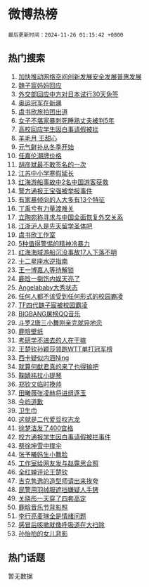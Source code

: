 # 微博热榜

`最后更新时间：2024-11-26 01:15:42 +0800`

## 热门搜索

1. [加快推动网络空间创新发展安全发展普惠发展](https://m.weibo.cn/search?containerid=100103type%3D1%26t%3D10%26q%3D%23%E5%8A%A0%E5%BF%AB%E6%8E%A8%E5%8A%A8%E7%BD%91%E7%BB%9C%E7%A9%BA%E9%97%B4%E5%88%9B%E6%96%B0%E5%8F%91%E5%B1%95%E5%AE%89%E5%85%A8%E5%8F%91%E5%B1%95%E6%99%AE%E6%83%A0%E5%8F%91%E5%B1%95%23&stream_entry_id=51&isnewpage=1&extparam=seat%3D1%26pos%3D0%26filter_type%3Drealtimehot%26stream_entry_id%3D51%26c_type%3D51%26dgr%3D0%26q%3D%2523%25E5%258A%25A0%25E5%25BF%25AB%25E6%258E%25A8%25E5%258A%25A8%25E7%25BD%2591%25E7%25BB%259C%25E7%25A9%25BA%25E9%2597%25B4%25E5%2588%259B%25E6%2596%25B0%25E5%258F%2591%25E5%25B1%2595%25E5%25AE%2589%25E5%2585%25A8%25E5%258F%2591%25E5%25B1%2595%25E6%2599%25AE%25E6%2583%25A0%25E5%258F%2591%25E5%25B1%2595%2523%26cate%3D10103%26display_time%3D1732554941%26pre_seqid%3D173255494124901742141109)
1. [魏子宸妈妈回应](https://m.weibo.cn/search?containerid=100103type%3D1%26t%3D10%26q%3D%23%E9%AD%8F%E5%AD%90%E5%AE%B8%E5%A6%88%E5%A6%88%E5%9B%9E%E5%BA%94%23&stream_entry_id=31&isnewpage=1&extparam=seat%3D1%26band_rank%3D1%26q%3D%2523%25E9%25AD%258F%25E5%25AD%2590%25E5%25AE%25B8%25E5%25A6%2588%25E5%25A6%2588%25E5%259B%259E%25E5%25BA%2594%2523%26dgr%3D0%26flag%3D0%26pos%3D0%26filter_type%3Drealtimehot%26stream_entry_id%3D31%26c_type%3D31%26realpos%3D1%26lcate%3D5001%26cate%3D5001%26display_time%3D1732554941%26pre_seqid%3D173255494124901742141109)
1. [外交部回应中方对日本试行30天免签](https://m.weibo.cn/search?containerid=100103type%3D1%26t%3D10%26q%3D%23%E5%A4%96%E4%BA%A4%E9%83%A8%E5%9B%9E%E5%BA%94%E4%B8%AD%E6%96%B9%E5%AF%B9%E6%97%A5%E6%9C%AC%E8%AF%95%E8%A1%8C30%E5%A4%A9%E5%85%8D%E7%AD%BE%23&stream_entry_id=31&isnewpage=1&extparam=seat%3D1%26band_rank%3D2%26q%3D%2523%25E5%25A4%2596%25E4%25BA%25A4%25E9%2583%25A8%25E5%259B%259E%25E5%25BA%2594%25E4%25B8%25AD%25E6%2596%25B9%25E5%25AF%25B9%25E6%2597%25A5%25E6%259C%25AC%25E8%25AF%2595%25E8%25A1%258C30%25E5%25A4%25A9%25E5%2585%258D%25E7%25AD%25BE%2523%26dgr%3D0%26flag%3D0%26pos%3D1%26filter_type%3Drealtimehot%26stream_entry_id%3D31%26c_type%3D31%26realpos%3D2%26lcate%3D5001%26cate%3D5001%26display_time%3D1732554941%26pre_seqid%3D173255494124901742141109)
1. [奥运冠军在新疆](https://m.weibo.cn/search?containerid=100103type%3D1%26t%3D10%26q%3D%23%E5%A5%A5%E8%BF%90%E5%86%A0%E5%86%9B%E5%9C%A8%E6%96%B0%E7%96%86%23&stream_entry_id=31&isnewpage=1&extparam=seat%3D1%26band_rank%3D3%26q%3D%2523%25E5%25A5%25A5%25E8%25BF%2590%25E5%2586%25A0%25E5%2586%259B%25E5%259C%25A8%25E6%2596%25B0%25E7%2596%2586%2523%26dgr%3D0%26flag%3D0%26pos%3D2%26filter_type%3Drealtimehot%26stream_entry_id%3D31%26c_type%3D31%26realpos%3D3%26lcate%3D5001%26cate%3D5001%26display_time%3D1732554941%26pre_seqid%3D173255494124901742141109)
1. [虞书欣旅拍团出道](https://m.weibo.cn/search?containerid=100103type%3D1%26t%3D10%26q%3D%23%E8%99%9E%E4%B9%A6%E6%AC%A3%E6%97%85%E6%8B%8D%E5%9B%A2%E5%87%BA%E9%81%93%23&stream_entry_id=31&isnewpage=1&extparam=seat%3D1%26band_rank%3D4%26topic_ad%3D1%26stream_entry_id%3D31%26dgr%3D0%26adid%3D266330%26pos%3D3%26filter_type%3Drealtimehot%26q%3D%2523%25E8%2599%259E%25E4%25B9%25A6%25E6%25AC%25A3%25E6%2597%2585%25E6%258B%258D%25E5%259B%25A2%25E5%2587%25BA%25E9%2581%2593%2523%26c_type%3D31%26is_ad_pos%3D1%26lcate%3D5001%26cate%3D5001%26display_time%3D1732554941%26pre_seqid%3D173255494124901742141109)
1. [女子不堪家暴刺死睡熟丈夫被判5年](https://m.weibo.cn/search?containerid=100103type%3D1%26t%3D10%26q%3D%23%E5%A5%B3%E5%AD%90%E4%B8%8D%E5%A0%AA%E5%AE%B6%E6%9A%B4%E5%88%BA%E6%AD%BB%E7%9D%A1%E7%86%9F%E4%B8%88%E5%A4%AB%E8%A2%AB%E5%88%A45%E5%B9%B4%23&stream_entry_id=31&isnewpage=1&extparam=seat%3D1%26band_rank%3D4%26q%3D%2523%25E5%25A5%25B3%25E5%25AD%2590%25E4%25B8%258D%25E5%25A0%25AA%25E5%25AE%25B6%25E6%259A%25B4%25E5%2588%25BA%25E6%25AD%25BB%25E7%259D%25A1%25E7%2586%259F%25E4%25B8%2588%25E5%25A4%25AB%25E8%25A2%25AB%25E5%2588%25A45%25E5%25B9%25B4%2523%26dgr%3D0%26flag%3D2%26pos%3D4%26filter_type%3Drealtimehot%26stream_entry_id%3D31%26c_type%3D31%26realpos%3D4%26lcate%3D5001%26cate%3D5001%26display_time%3D1732554941%26pre_seqid%3D173255494124901742141109)
1. [高校回应学生因白事请假被拦](https://m.weibo.cn/search?containerid=100103type%3D1%26t%3D10%26q%3D%23%E9%AB%98%E6%A0%A1%E5%9B%9E%E5%BA%94%E5%AD%A6%E7%94%9F%E5%9B%A0%E7%99%BD%E4%BA%8B%E8%AF%B7%E5%81%87%E8%A2%AB%E6%8B%A6%23&stream_entry_id=31&isnewpage=1&extparam=seat%3D1%26band_rank%3D5%26q%3D%2523%25E9%25AB%2598%25E6%25A0%25A1%25E5%259B%259E%25E5%25BA%2594%25E5%25AD%25A6%25E7%2594%259F%25E5%259B%25A0%25E7%2599%25BD%25E4%25BA%258B%25E8%25AF%25B7%25E5%2581%2587%25E8%25A2%25AB%25E6%258B%25A6%2523%26dgr%3D0%26flag%3D0%26pos%3D5%26filter_type%3Drealtimehot%26stream_entry_id%3D31%26c_type%3D31%26realpos%3D5%26lcate%3D5001%26cate%3D5001%26display_time%3D1732554941%26pre_seqid%3D173255494124901742141109)
1. [羊毛月 王甜心](https://m.weibo.cn/search?containerid=100103type%3D1%26t%3D10%26q%3D%E7%BE%8A%E6%AF%9B%E6%9C%88+%E7%8E%8B%E7%94%9C%E5%BF%83&stream_entry_id=31&isnewpage=1&extparam=seat%3D1%26band_rank%3D6%26q%3D%25E7%25BE%258A%25E6%25AF%259B%25E6%259C%2588%2520%25E7%258E%258B%25E7%2594%259C%25E5%25BF%2583%26dgr%3D0%26flag%3D2%26pos%3D6%26filter_type%3Drealtimehot%26stream_entry_id%3D31%26c_type%3D31%26realpos%3D6%26lcate%3D5001%26cate%3D5001%26display_time%3D1732554941%26pre_seqid%3D173255494124901742141109)
1. [元气鲜补从冬季开始](https://m.weibo.cn/search?containerid=100103type%3D1%26t%3D10%26q%3D%23%E5%85%83%E6%B0%94%E9%B2%9C%E8%A1%A5%E4%BB%8E%E5%86%AC%E5%AD%A3%E5%BC%80%E5%A7%8B%23&stream_entry_id=31&isnewpage=1&extparam=seat%3D1%26band_rank%3D7%26topic_ad%3D1%26stream_entry_id%3D31%26dgr%3D0%26adid%3D266286%26pos%3D7%26filter_type%3Drealtimehot%26q%3D%2523%25E5%2585%2583%25E6%25B0%2594%25E9%25B2%259C%25E8%25A1%25A5%25E4%25BB%258E%25E5%2586%25AC%25E5%25AD%25A3%25E5%25BC%2580%25E5%25A7%258B%2523%26c_type%3D31%26is_ad_pos%3D1%26lcate%3D5001%26cate%3D5001%26display_time%3D1732554941%26pre_seqid%3D173255494124901742141109)
1. [任嘉伦潮牌价格](https://m.weibo.cn/search?containerid=100103type%3D1%26t%3D10%26q%3D%23%E4%BB%BB%E5%98%89%E4%BC%A6%E6%BD%AE%E7%89%8C%E4%BB%B7%E6%A0%BC%23&stream_entry_id=31&isnewpage=1&extparam=seat%3D1%26band_rank%3D7%26q%3D%2523%25E4%25BB%25BB%25E5%2598%2589%25E4%25BC%25A6%25E6%25BD%25AE%25E7%2589%258C%25E4%25BB%25B7%25E6%25A0%25BC%2523%26dgr%3D0%26flag%3D0%26pos%3D8%26filter_type%3Drealtimehot%26stream_entry_id%3D31%26c_type%3D31%26realpos%3D7%26lcate%3D5001%26cate%3D5001%26display_time%3D1732554941%26pre_seqid%3D173255494124901742141109)
1. [胡彦斌最不敢签名的一次](https://m.weibo.cn/search?containerid=100103type%3D1%26t%3D10%26q%3D%E8%83%A1%E5%BD%A6%E6%96%8C%E6%9C%80%E4%B8%8D%E6%95%A2%E7%AD%BE%E5%90%8D%E7%9A%84%E4%B8%80%E6%AC%A1&stream_entry_id=31&isnewpage=1&extparam=seat%3D1%26band_rank%3D8%26q%3D%25E8%2583%25A1%25E5%25BD%25A6%25E6%2596%258C%25E6%259C%2580%25E4%25B8%258D%25E6%2595%25A2%25E7%25AD%25BE%25E5%2590%258D%25E7%259A%2584%25E4%25B8%2580%25E6%25AC%25A1%26dgr%3D0%26flag%3D2%26pos%3D9%26filter_type%3Drealtimehot%26stream_entry_id%3D31%26c_type%3D31%26realpos%3D8%26lcate%3D5001%26cate%3D5001%26display_time%3D1732554941%26pre_seqid%3D173255494124901742141109)
1. [江苏中小学寒假延长](https://m.weibo.cn/search?containerid=100103type%3D1%26t%3D10%26q%3D%23%E6%B1%9F%E8%8B%8F%E4%B8%AD%E5%B0%8F%E5%AD%A6%E5%AF%92%E5%81%87%E5%BB%B6%E9%95%BF%23&stream_entry_id=31&isnewpage=1&extparam=seat%3D1%26band_rank%3D9%26q%3D%2523%25E6%25B1%259F%25E8%258B%258F%25E4%25B8%25AD%25E5%25B0%258F%25E5%25AD%25A6%25E5%25AF%2592%25E5%2581%2587%25E5%25BB%25B6%25E9%2595%25BF%2523%26dgr%3D0%26flag%3D0%26pos%3D10%26filter_type%3Drealtimehot%26stream_entry_id%3D31%26c_type%3D31%26realpos%3D9%26lcate%3D5001%26cate%3D5001%26display_time%3D1732554941%26pre_seqid%3D173255494124901742141109)
1. [红海游船事故中2名中国游客获救](https://m.weibo.cn/search?containerid=100103type%3D1%26t%3D10%26q%3D%23%E7%BA%A2%E6%B5%B7%E6%B8%B8%E8%88%B9%E4%BA%8B%E6%95%85%E4%B8%AD2%E5%90%8D%E4%B8%AD%E5%9B%BD%E6%B8%B8%E5%AE%A2%E8%8E%B7%E6%95%91%23&stream_entry_id=31&isnewpage=1&extparam=seat%3D1%26band_rank%3D10%26q%3D%2523%25E7%25BA%25A2%25E6%25B5%25B7%25E6%25B8%25B8%25E8%2588%25B9%25E4%25BA%258B%25E6%2595%2585%25E4%25B8%25AD2%25E5%2590%258D%25E4%25B8%25AD%25E5%259B%25BD%25E6%25B8%25B8%25E5%25AE%25A2%25E8%258E%25B7%25E6%2595%2591%2523%26dgr%3D0%26flag%3D1%26pos%3D11%26filter_type%3Drealtimehot%26stream_entry_id%3D31%26c_type%3D31%26realpos%3D10%26lcate%3D5001%26cate%3D5001%26display_time%3D1732554941%26pre_seqid%3D173255494124901742141109)
1. [警方通报王宝强被举报事件](https://m.weibo.cn/search?containerid=100103type%3D1%26t%3D10%26q%3D%23%E8%AD%A6%E6%96%B9%E9%80%9A%E6%8A%A5%E7%8E%8B%E5%AE%9D%E5%BC%BA%E8%A2%AB%E4%B8%BE%E6%8A%A5%E4%BA%8B%E4%BB%B6%23&stream_entry_id=31&isnewpage=1&extparam=seat%3D1%26band_rank%3D11%26q%3D%2523%25E8%25AD%25A6%25E6%2596%25B9%25E9%2580%259A%25E6%258A%25A5%25E7%258E%258B%25E5%25AE%259D%25E5%25BC%25BA%25E8%25A2%25AB%25E4%25B8%25BE%25E6%258A%25A5%25E4%25BA%258B%25E4%25BB%25B6%2523%26dgr%3D0%26flag%3D0%26pos%3D12%26filter_type%3Drealtimehot%26stream_entry_id%3D31%26c_type%3D31%26realpos%3D11%26lcate%3D5001%26cate%3D5001%26display_time%3D1732554941%26pre_seqid%3D173255494124901742141109)
1. [有家暴倾向的人大多有13个特征](https://m.weibo.cn/search?containerid=100103type%3D1%26t%3D10%26q%3D%23%E6%9C%89%E5%AE%B6%E6%9A%B4%E5%80%BE%E5%90%91%E7%9A%84%E4%BA%BA%E5%A4%A7%E5%A4%9A%E6%9C%8913%E4%B8%AA%E7%89%B9%E5%BE%81%23&stream_entry_id=31&isnewpage=1&extparam=seat%3D1%26band_rank%3D12%26q%3D%2523%25E6%259C%2589%25E5%25AE%25B6%25E6%259A%25B4%25E5%2580%25BE%25E5%2590%2591%25E7%259A%2584%25E4%25BA%25BA%25E5%25A4%25A7%25E5%25A4%259A%25E6%259C%258913%25E4%25B8%25AA%25E7%2589%25B9%25E5%25BE%2581%2523%26dgr%3D0%26flag%3D0%26pos%3D13%26filter_type%3Drealtimehot%26stream_entry_id%3D31%26c_type%3D31%26realpos%3D12%26lcate%3D5001%26cate%3D5001%26display_time%3D1732554941%26pre_seqid%3D173255494124901742141109)
1. [丁禹兮有力量渡难关](https://m.weibo.cn/search?containerid=100103type%3D1%26t%3D10%26q%3D%23%E4%B8%81%E7%A6%B9%E5%85%AE%E6%9C%89%E5%8A%9B%E9%87%8F%E6%B8%A1%E9%9A%BE%E5%85%B3%23&stream_entry_id=31&isnewpage=1&extparam=seat%3D1%26band_rank%3D13%26q%3D%2523%25E4%25B8%2581%25E7%25A6%25B9%25E5%2585%25AE%25E6%259C%2589%25E5%258A%259B%25E9%2587%258F%25E6%25B8%25A1%25E9%259A%25BE%25E5%2585%25B3%2523%26dgr%3D0%26flag%3D0%26pos%3D14%26filter_type%3Drealtimehot%26stream_entry_id%3D31%26c_type%3D31%26realpos%3D13%26lcate%3D5001%26cate%3D5001%26display_time%3D1732554941%26pre_seqid%3D173255494124901742141109)
1. [立陶宛称寻求与中国全面恢复外交关系](https://m.weibo.cn/search?containerid=100103type%3D1%26t%3D10%26q%3D%23%E7%AB%8B%E9%99%B6%E5%AE%9B%E7%A7%B0%E5%AF%BB%E6%B1%82%E4%B8%8E%E4%B8%AD%E5%9B%BD%E5%85%A8%E9%9D%A2%E6%81%A2%E5%A4%8D%E5%A4%96%E4%BA%A4%E5%85%B3%E7%B3%BB%23&stream_entry_id=31&isnewpage=1&extparam=seat%3D1%26band_rank%3D14%26q%3D%2523%25E7%25AB%258B%25E9%2599%25B6%25E5%25AE%259B%25E7%25A7%25B0%25E5%25AF%25BB%25E6%25B1%2582%25E4%25B8%258E%25E4%25B8%25AD%25E5%259B%25BD%25E5%2585%25A8%25E9%259D%25A2%25E6%2581%25A2%25E5%25A4%258D%25E5%25A4%2596%25E4%25BA%25A4%25E5%2585%25B3%25E7%25B3%25BB%2523%26dgr%3D0%26flag%3D0%26pos%3D15%26filter_type%3Drealtimehot%26stream_entry_id%3D31%26c_type%3D31%26realpos%3D14%26lcate%3D5001%26cate%3D5001%26display_time%3D1732554941%26pre_seqid%3D173255494124901742141109)
1. [江浙沪人是先天留学圣体吧](https://m.weibo.cn/search?containerid=100103type%3D1%26t%3D10%26q%3D%E6%B1%9F%E6%B5%99%E6%B2%AA%E4%BA%BA%E6%98%AF%E5%85%88%E5%A4%A9%E7%95%99%E5%AD%A6%E5%9C%A3%E4%BD%93%E5%90%A7&stream_entry_id=31&isnewpage=1&extparam=seat%3D1%26band_rank%3D15%26q%3D%25E6%25B1%259F%25E6%25B5%2599%25E6%25B2%25AA%25E4%25BA%25BA%25E6%2598%25AF%25E5%2585%2588%25E5%25A4%25A9%25E7%2595%2599%25E5%25AD%25A6%25E5%259C%25A3%25E4%25BD%2593%25E5%2590%25A7%26dgr%3D0%26flag%3D0%26pos%3D16%26filter_type%3Drealtimehot%26stream_entry_id%3D31%26c_type%3D31%26realpos%3D15%26lcate%3D5001%26cate%3D5001%26display_time%3D1732554941%26pre_seqid%3D173255494124901742141109)
1. [虞书欣工作室](https://m.weibo.cn/search?containerid=100103type%3D1%26t%3D10%26q%3D%23%E8%99%9E%E4%B9%A6%E6%AC%A3%E5%B7%A5%E4%BD%9C%E5%AE%A4%23&stream_entry_id=31&isnewpage=1&extparam=seat%3D1%26band_rank%3D16%26q%3D%2523%25E8%2599%259E%25E4%25B9%25A6%25E6%25AC%25A3%25E5%25B7%25A5%25E4%25BD%259C%25E5%25AE%25A4%2523%26dgr%3D0%26flag%3D0%26pos%3D17%26filter_type%3Drealtimehot%26stream_entry_id%3D31%26c_type%3D31%26realpos%3D16%26lcate%3D5001%26cate%3D5001%26display_time%3D1732554941%26pre_seqid%3D173255494124901742141109)
1. [5种值得警惕的精神冷暴力](https://m.weibo.cn/search?containerid=100103type%3D1%26t%3D10%26q%3D%235%E7%A7%8D%E5%80%BC%E5%BE%97%E8%AD%A6%E6%83%95%E7%9A%84%E7%B2%BE%E7%A5%9E%E5%86%B7%E6%9A%B4%E5%8A%9B%23&stream_entry_id=31&isnewpage=1&extparam=seat%3D1%26band_rank%3D17%26q%3D%25235%25E7%25A7%258D%25E5%2580%25BC%25E5%25BE%2597%25E8%25AD%25A6%25E6%2583%2595%25E7%259A%2584%25E7%25B2%25BE%25E7%25A5%259E%25E5%2586%25B7%25E6%259A%25B4%25E5%258A%259B%2523%26dgr%3D0%26flag%3D1%26pos%3D18%26filter_type%3Drealtimehot%26stream_entry_id%3D31%26c_type%3D31%26realpos%3D17%26lcate%3D5001%26cate%3D5001%26display_time%3D1732554941%26pre_seqid%3D173255494124901742141109)
1. [红海海域游船沉没事故17人下落不明](https://m.weibo.cn/search?containerid=100103type%3D1%26t%3D10%26q%3D%23%E7%BA%A2%E6%B5%B7%E6%B5%B7%E5%9F%9F%E6%B8%B8%E8%88%B9%E6%B2%89%E6%B2%A1%E4%BA%8B%E6%95%8517%E4%BA%BA%E4%B8%8B%E8%90%BD%E4%B8%8D%E6%98%8E%23&stream_entry_id=31&isnewpage=1&extparam=seat%3D1%26band_rank%3D18%26q%3D%2523%25E7%25BA%25A2%25E6%25B5%25B7%25E6%25B5%25B7%25E5%259F%259F%25E6%25B8%25B8%25E8%2588%25B9%25E6%25B2%2589%25E6%25B2%25A1%25E4%25BA%258B%25E6%2595%258517%25E4%25BA%25BA%25E4%25B8%258B%25E8%2590%25BD%25E4%25B8%258D%25E6%2598%258E%2523%26dgr%3D0%26flag%3D0%26pos%3D19%26filter_type%3Drealtimehot%26stream_entry_id%3D31%26c_type%3D31%26realpos%3D18%26lcate%3D5001%26cate%3D5001%26display_time%3D1732554941%26pre_seqid%3D173255494124901742141109)
1. [十二星座水逆指南](https://m.weibo.cn/search?containerid=100103type%3D1%26t%3D10%26q%3D%23%E5%8D%81%E4%BA%8C%E6%98%9F%E5%BA%A7%E6%B0%B4%E9%80%86%E6%8C%87%E5%8D%97%23&stream_entry_id=31&isnewpage=1&extparam=seat%3D1%26band_rank%3D19%26q%3D%2523%25E5%258D%2581%25E4%25BA%258C%25E6%2598%259F%25E5%25BA%25A7%25E6%25B0%25B4%25E9%2580%2586%25E6%258C%2587%25E5%258D%2597%2523%26dgr%3D0%26flag%3D0%26pos%3D20%26filter_type%3Drealtimehot%26stream_entry_id%3D31%26c_type%3D31%26realpos%3D19%26lcate%3D5001%26cate%3D5001%26display_time%3D1732554941%26pre_seqid%3D173255494124901742141109)
1. [王一博嘉人等待解锁](https://m.weibo.cn/search?containerid=100103type%3D1%26t%3D10%26q%3D%23%E7%8E%8B%E4%B8%80%E5%8D%9A%E5%98%89%E4%BA%BA%E7%AD%89%E5%BE%85%E8%A7%A3%E9%94%81%23&stream_entry_id=31&isnewpage=1&extparam=seat%3D1%26band_rank%3D20%26q%3D%2523%25E7%258E%258B%25E4%25B8%2580%25E5%258D%259A%25E5%2598%2589%25E4%25BA%25BA%25E7%25AD%2589%25E5%25BE%2585%25E8%25A7%25A3%25E9%2594%2581%2523%26dgr%3D0%26flag%3D1%26pos%3D21%26filter_type%3Drealtimehot%26stream_entry_id%3D31%26c_type%3D31%26realpos%3D20%26lcate%3D5001%26cate%3D5001%26display_time%3D1732554941%26pre_seqid%3D173255494124901742141109)
1. [鹿晗一捯饬内娱天亮了](https://m.weibo.cn/search?containerid=100103type%3D1%26t%3D10%26q%3D%E9%B9%BF%E6%99%97%E4%B8%80%E6%8D%AF%E9%A5%AC%E5%86%85%E5%A8%B1%E5%A4%A9%E4%BA%AE%E4%BA%86&stream_entry_id=31&isnewpage=1&extparam=seat%3D1%26band_rank%3D21%26q%3D%25E9%25B9%25BF%25E6%2599%2597%25E4%25B8%2580%25E6%258D%25AF%25E9%25A5%25AC%25E5%2586%2585%25E5%25A8%25B1%25E5%25A4%25A9%25E4%25BA%25AE%25E4%25BA%2586%26dgr%3D0%26flag%3D2%26pos%3D22%26filter_type%3Drealtimehot%26stream_entry_id%3D31%26c_type%3D31%26realpos%3D21%26lcate%3D5001%26cate%3D5001%26display_time%3D1732554941%26pre_seqid%3D173255494124901742141109)
1. [Angelababy大秀状态](https://m.weibo.cn/search?containerid=100103type%3D1%26t%3D10%26q%3DAngelababy%E5%A4%A7%E7%A7%80%E7%8A%B6%E6%80%81&stream_entry_id=31&isnewpage=1&extparam=seat%3D1%26band_rank%3D22%26q%3DAngelababy%25E5%25A4%25A7%25E7%25A7%2580%25E7%258A%25B6%25E6%2580%2581%26dgr%3D0%26flag%3D2%26pos%3D23%26filter_type%3Drealtimehot%26stream_entry_id%3D31%26c_type%3D31%26realpos%3D22%26lcate%3D5001%26cate%3D5001%26display_time%3D1732554941%26pre_seqid%3D173255494124901742141109)
1. [任何人都不该受到任何形式的校园霸凌](https://m.weibo.cn/search?containerid=100103type%3D1%26t%3D10%26q%3D%23%E4%BB%BB%E4%BD%95%E4%BA%BA%E9%83%BD%E4%B8%8D%E8%AF%A5%E5%8F%97%E5%88%B0%E4%BB%BB%E4%BD%95%E5%BD%A2%E5%BC%8F%E7%9A%84%E6%A0%A1%E5%9B%AD%E9%9C%B8%E5%87%8C%23&stream_entry_id=31&isnewpage=1&extparam=seat%3D1%26band_rank%3D23%26q%3D%2523%25E4%25BB%25BB%25E4%25BD%2595%25E4%25BA%25BA%25E9%2583%25BD%25E4%25B8%258D%25E8%25AF%25A5%25E5%258F%2597%25E5%2588%25B0%25E4%25BB%25BB%25E4%25BD%2595%25E5%25BD%25A2%25E5%25BC%258F%25E7%259A%2584%25E6%25A0%25A1%25E5%259B%25AD%25E9%259C%25B8%25E5%2587%258C%2523%26dgr%3D0%26flag%3D0%26pos%3D24%26filter_type%3Drealtimehot%26stream_entry_id%3D31%26c_type%3D31%26realpos%3D23%26lcate%3D5001%26cate%3D5001%26display_time%3D1732554941%26pre_seqid%3D173255494124901742141109)
1. [TF四代魏子宸被校园霸凌](https://m.weibo.cn/search?containerid=100103type%3D1%26t%3D10%26q%3D%23TF%E5%9B%9B%E4%BB%A3%E9%AD%8F%E5%AD%90%E5%AE%B8%E8%A2%AB%E6%A0%A1%E5%9B%AD%E9%9C%B8%E5%87%8C%23&stream_entry_id=31&isnewpage=1&extparam=seat%3D1%26band_rank%3D24%26q%3D%2523TF%25E5%259B%259B%25E4%25BB%25A3%25E9%25AD%258F%25E5%25AD%2590%25E5%25AE%25B8%25E8%25A2%25AB%25E6%25A0%25A1%25E5%259B%25AD%25E9%259C%25B8%25E5%2587%258C%2523%26dgr%3D0%26flag%3D0%26pos%3D25%26filter_type%3Drealtimehot%26stream_entry_id%3D31%26c_type%3D31%26realpos%3D24%26lcate%3D5001%26cate%3D5001%26display_time%3D1732554941%26pre_seqid%3D173255494124901742141109)
1. [BIGBANG屠榜QQ音乐](https://m.weibo.cn/search?containerid=100103type%3D1%26t%3D10%26q%3D%23BIGBANG%E5%B1%A0%E6%A6%9CQQ%E9%9F%B3%E4%B9%90%23&stream_entry_id=31&isnewpage=1&extparam=seat%3D1%26band_rank%3D25%26q%3D%2523BIGBANG%25E5%25B1%25A0%25E6%25A6%259CQQ%25E9%259F%25B3%25E4%25B9%2590%2523%26dgr%3D0%26flag%3D0%26pos%3D26%26filter_type%3Drealtimehot%26stream_entry_id%3D31%26c_type%3D31%26realpos%3D25%26lcate%3D5001%26cate%3D5001%26display_time%3D1732554941%26pre_seqid%3D173255494124901742141109)
1. [斗罗2唐三小舞刚亲完就异地恋](https://m.weibo.cn/search?containerid=100103type%3D1%26t%3D10%26q%3D%E6%96%97%E7%BD%972%E5%94%90%E4%B8%89%E5%B0%8F%E8%88%9E%E5%88%9A%E4%BA%B2%E5%AE%8C%E5%B0%B1%E5%BC%82%E5%9C%B0%E6%81%8B&stream_entry_id=31&isnewpage=1&extparam=seat%3D1%26band_rank%3D26%26q%3D%25E6%2596%2597%25E7%25BD%25972%25E5%2594%2590%25E4%25B8%2589%25E5%25B0%258F%25E8%2588%259E%25E5%2588%259A%25E4%25BA%25B2%25E5%25AE%258C%25E5%25B0%25B1%25E5%25BC%2582%25E5%259C%25B0%25E6%2581%258B%26dgr%3D0%26flag%3D1%26pos%3D27%26filter_type%3Drealtimehot%26stream_entry_id%3D31%26c_type%3D31%26realpos%3D26%26lcate%3D5001%26cate%3D5001%26display_time%3D1732554941%26pre_seqid%3D173255494124901742141109)
1. [鹿晗壁纸](https://m.weibo.cn/search?containerid=100103type%3D1%26t%3D10%26q%3D%E9%B9%BF%E6%99%97%E5%A3%81%E7%BA%B8&stream_entry_id=31&isnewpage=1&extparam=seat%3D1%26band_rank%3D27%26q%3D%25E9%25B9%25BF%25E6%2599%2597%25E5%25A3%2581%25E7%25BA%25B8%26dgr%3D0%26flag%3D0%26pos%3D28%26filter_type%3Drealtimehot%26stream_entry_id%3D31%26c_type%3D31%26realpos%3D27%26lcate%3D5001%26cate%3D5001%26display_time%3D1732554941%26pre_seqid%3D173255494124901742141109)
1. [考研学不进去的人在干嘛](https://m.weibo.cn/search?containerid=100103type%3D1%26t%3D10%26q%3D%E8%80%83%E7%A0%94%E5%AD%A6%E4%B8%8D%E8%BF%9B%E5%8E%BB%E7%9A%84%E4%BA%BA%E5%9C%A8%E5%B9%B2%E5%98%9B&stream_entry_id=31&isnewpage=1&extparam=seat%3D1%26band_rank%3D28%26q%3D%25E8%2580%2583%25E7%25A0%2594%25E5%25AD%25A6%25E4%25B8%258D%25E8%25BF%259B%25E5%258E%25BB%25E7%259A%2584%25E4%25BA%25BA%25E5%259C%25A8%25E5%25B9%25B2%25E5%2598%259B%26dgr%3D0%26flag%3D0%26pos%3D29%26filter_type%3Drealtimehot%26stream_entry_id%3D31%26c_type%3D31%26realpos%3D28%26lcate%3D5001%26cate%3D5001%26display_time%3D1732554941%26pre_seqid%3D173255494124901742141109)
1. [王楚钦孙颖莎领跑WTT单打冠军榜](https://m.weibo.cn/search?containerid=100103type%3D1%26t%3D10%26q%3D%23%E7%8E%8B%E6%A5%9A%E9%92%A6%E5%AD%99%E9%A2%96%E8%8E%8E%E9%A2%86%E8%B7%91WTT%E5%8D%95%E6%89%93%E5%86%A0%E5%86%9B%E6%A6%9C%23&stream_entry_id=31&isnewpage=1&extparam=seat%3D1%26band_rank%3D29%26q%3D%2523%25E7%258E%258B%25E6%25A5%259A%25E9%2592%25A6%25E5%25AD%2599%25E9%25A2%2596%25E8%258E%258E%25E9%25A2%2586%25E8%25B7%2591WTT%25E5%258D%2595%25E6%2589%2593%25E5%2586%25A0%25E5%2586%259B%25E6%25A6%259C%2523%26dgr%3D0%26flag%3D1%26pos%3D30%26filter_type%3Drealtimehot%26stream_entry_id%3D31%26c_type%3D31%26realpos%3D29%26lcate%3D5001%26cate%3D5001%26display_time%3D1732554941%26pre_seqid%3D173255494124901742141109)
1. [西卡疑似内涵Ning](https://m.weibo.cn/search?containerid=100103type%3D1%26t%3D10%26q%3D%23%E8%A5%BF%E5%8D%A1%E7%96%91%E4%BC%BC%E5%86%85%E6%B6%B5Ning%23&stream_entry_id=31&isnewpage=1&extparam=seat%3D1%26band_rank%3D30%26q%3D%2523%25E8%25A5%25BF%25E5%258D%25A1%25E7%2596%2591%25E4%25BC%25BC%25E5%2586%2585%25E6%25B6%25B5Ning%2523%26dgr%3D0%26flag%3D0%26pos%3D31%26filter_type%3Drealtimehot%26stream_entry_id%3D31%26c_type%3D31%26realpos%3D30%26lcate%3D5001%26cate%3D5001%26display_time%3D1732554941%26pre_seqid%3D173255494124901742141109)
1. [就算何猷君真的来了也得输吧](https://m.weibo.cn/search?containerid=100103type%3D1%26t%3D10%26q%3D%E5%B0%B1%E7%AE%97%E4%BD%95%E7%8C%B7%E5%90%9B%E7%9C%9F%E7%9A%84%E6%9D%A5%E4%BA%86%E4%B9%9F%E5%BE%97%E8%BE%93%E5%90%A7&stream_entry_id=31&isnewpage=1&extparam=seat%3D1%26band_rank%3D31%26q%3D%25E5%25B0%25B1%25E7%25AE%2597%25E4%25BD%2595%25E7%258C%25B7%25E5%2590%259B%25E7%259C%259F%25E7%259A%2584%25E6%259D%25A5%25E4%25BA%2586%25E4%25B9%259F%25E5%25BE%2597%25E8%25BE%2593%25E5%2590%25A7%26dgr%3D0%26flag%3D1%26pos%3D32%26filter_type%3Drealtimehot%26stream_entry_id%3D31%26c_type%3D31%26realpos%3D31%26lcate%3D5001%26cate%3D5001%26display_time%3D1732554941%26pre_seqid%3D173255494124901742141109)
1. [鞠婧祎拉小提琴](https://m.weibo.cn/search?containerid=100103type%3D1%26t%3D10%26q%3D%E9%9E%A0%E5%A9%A7%E7%A5%8E%E6%8B%89%E5%B0%8F%E6%8F%90%E7%90%B4&stream_entry_id=31&isnewpage=1&extparam=seat%3D1%26band_rank%3D32%26q%3D%25E9%259E%25A0%25E5%25A9%25A7%25E7%25A5%258E%25E6%258B%2589%25E5%25B0%258F%25E6%258F%2590%25E7%2590%25B4%26dgr%3D0%26flag%3D0%26pos%3D33%26filter_type%3Drealtimehot%26stream_entry_id%3D31%26c_type%3D31%26realpos%3D32%26lcate%3D5001%26cate%3D5001%26display_time%3D1732554941%26pre_seqid%3D173255494124901742141109)
1. [郑钦文临时换帅](https://m.weibo.cn/search?containerid=100103type%3D1%26t%3D10%26q%3D%23%E9%83%91%E9%92%A6%E6%96%87%E4%B8%B4%E6%97%B6%E6%8D%A2%E5%B8%85%23&stream_entry_id=31&isnewpage=1&extparam=seat%3D1%26band_rank%3D33%26q%3D%2523%25E9%2583%2591%25E9%2592%25A6%25E6%2596%2587%25E4%25B8%25B4%25E6%2597%25B6%25E6%258D%25A2%25E5%25B8%2585%2523%26dgr%3D0%26flag%3D1%26pos%3D34%26filter_type%3Drealtimehot%26stream_entry_id%3D31%26c_type%3D31%26realpos%3D33%26lcate%3D5001%26cate%3D5001%26display_time%3D1732554941%26pre_seqid%3D173255494124901742141109)
1. [田曦薇张凌赫将进组逐玉](https://m.weibo.cn/search?containerid=100103type%3D1%26t%3D10%26q%3D%23%E7%94%B0%E6%9B%A6%E8%96%87%E5%BC%A0%E5%87%8C%E8%B5%AB%E5%B0%86%E8%BF%9B%E7%BB%84%E9%80%90%E7%8E%89%23&stream_entry_id=31&isnewpage=1&extparam=seat%3D1%26band_rank%3D34%26q%3D%2523%25E7%2594%25B0%25E6%259B%25A6%25E8%2596%2587%25E5%25BC%25A0%25E5%2587%258C%25E8%25B5%25AB%25E5%25B0%2586%25E8%25BF%259B%25E7%25BB%2584%25E9%2580%2590%25E7%258E%2589%2523%26dgr%3D0%26flag%3D0%26pos%3D35%26filter_type%3Drealtimehot%26stream_entry_id%3D31%26c_type%3D31%26realpos%3D34%26lcate%3D5001%26cate%3D5001%26display_time%3D1732554941%26pre_seqid%3D173255494124901742141109)
1. [今屿道歉](https://m.weibo.cn/search?containerid=100103type%3D1%26t%3D10%26q%3D%23%E4%BB%8A%E5%B1%BF%E9%81%93%E6%AD%89%23&stream_entry_id=31&isnewpage=1&extparam=seat%3D1%26band_rank%3D35%26q%3D%2523%25E4%25BB%258A%25E5%25B1%25BF%25E9%2581%2593%25E6%25AD%2589%2523%26dgr%3D0%26flag%3D0%26pos%3D36%26filter_type%3Drealtimehot%26stream_entry_id%3D31%26c_type%3D31%26realpos%3D35%26lcate%3D5001%26cate%3D5001%26display_time%3D1732554941%26pre_seqid%3D173255494124901742141109)
1. [卫生巾](https://m.weibo.cn/search?containerid=100103type%3D1%26t%3D10%26q%3D%E5%8D%AB%E7%94%9F%E5%B7%BE&stream_entry_id=31&isnewpage=1&extparam=seat%3D1%26band_rank%3D36%26q%3D%25E5%258D%25AB%25E7%2594%259F%25E5%25B7%25BE%26dgr%3D0%26flag%3D0%26pos%3D37%26filter_type%3Drealtimehot%26stream_entry_id%3D31%26c_type%3D31%26realpos%3D36%26lcate%3D5001%26cate%3D5001%26display_time%3D1732554941%26pre_seqid%3D173255494124901742141109)
1. [这就是二代爱豆权志龙](https://m.weibo.cn/search?containerid=100103type%3D1%26t%3D10%26q%3D%23%E8%BF%99%E5%B0%B1%E6%98%AF%E4%BA%8C%E4%BB%A3%E7%88%B1%E8%B1%86%E6%9D%83%E5%BF%97%E9%BE%99%23&stream_entry_id=31&isnewpage=1&extparam=seat%3D1%26band_rank%3D37%26q%3D%2523%25E8%25BF%2599%25E5%25B0%25B1%25E6%2598%25AF%25E4%25BA%258C%25E4%25BB%25A3%25E7%2588%25B1%25E8%25B1%2586%25E6%259D%2583%25E5%25BF%2597%25E9%25BE%2599%2523%26dgr%3D0%26flag%3D0%26pos%3D38%26filter_type%3Drealtimehot%26stream_entry_id%3D31%26c_type%3D31%26realpos%3D37%26lcate%3D5001%26cate%3D5001%26display_time%3D1732554941%26pre_seqid%3D173255494124901742141109)
1. [徐梦洁发了400宫格](https://m.weibo.cn/search?containerid=100103type%3D1%26t%3D10%26q%3D%E5%BE%90%E6%A2%A6%E6%B4%81%E5%8F%91%E4%BA%86400%E5%AE%AB%E6%A0%BC&stream_entry_id=31&isnewpage=1&extparam=seat%3D1%26band_rank%3D38%26q%3D%25E5%25BE%2590%25E6%25A2%25A6%25E6%25B4%2581%25E5%258F%2591%25E4%25BA%2586400%25E5%25AE%25AB%25E6%25A0%25BC%26dgr%3D0%26flag%3D0%26pos%3D39%26filter_type%3Drealtimehot%26stream_entry_id%3D31%26c_type%3D31%26realpos%3D38%26lcate%3D5001%26cate%3D5001%26display_time%3D1732554941%26pre_seqid%3D173255494124901742141109)
1. [校方通报学生因白事请假被拦事件](https://m.weibo.cn/search?containerid=100103type%3D1%26t%3D10%26q%3D%23%E6%A0%A1%E6%96%B9%E9%80%9A%E6%8A%A5%E5%AD%A6%E7%94%9F%E5%9B%A0%E7%99%BD%E4%BA%8B%E8%AF%B7%E5%81%87%E8%A2%AB%E6%8B%A6%E4%BA%8B%E4%BB%B6%23&stream_entry_id=31&isnewpage=1&extparam=seat%3D1%26band_rank%3D39%26q%3D%2523%25E6%25A0%25A1%25E6%2596%25B9%25E9%2580%259A%25E6%258A%25A5%25E5%25AD%25A6%25E7%2594%259F%25E5%259B%25A0%25E7%2599%25BD%25E4%25BA%258B%25E8%25AF%25B7%25E5%2581%2587%25E8%25A2%25AB%25E6%258B%25A6%25E4%25BA%258B%25E4%25BB%25B6%2523%26dgr%3D0%26flag%3D0%26pos%3D40%26filter_type%3Drealtimehot%26stream_entry_id%3D31%26c_type%3D31%26realpos%3D39%26lcate%3D5001%26cate%3D5001%26display_time%3D1732554941%26pre_seqid%3D173255494124901742141109)
1. [蔡徐坤雪中撑伞](https://m.weibo.cn/search?containerid=100103type%3D1%26t%3D10%26q%3D%23%E8%94%A1%E5%BE%90%E5%9D%A4%E9%9B%AA%E4%B8%AD%E6%92%91%E4%BC%9E%23&stream_entry_id=31&isnewpage=1&extparam=seat%3D1%26band_rank%3D40%26q%3D%2523%25E8%2594%25A1%25E5%25BE%2590%25E5%259D%25A4%25E9%259B%25AA%25E4%25B8%25AD%25E6%2592%2591%25E4%25BC%259E%2523%26dgr%3D0%26flag%3D0%26pos%3D41%26filter_type%3Drealtimehot%26stream_entry_id%3D31%26c_type%3D31%26realpos%3D40%26lcate%3D5001%26cate%3D5001%26display_time%3D1732554941%26pre_seqid%3D173255494124901742141109)
1. [张予曦妈生小舞脸](https://m.weibo.cn/search?containerid=100103type%3D1%26t%3D10%26q%3D%E5%BC%A0%E4%BA%88%E6%9B%A6%E5%A6%88%E7%94%9F%E5%B0%8F%E8%88%9E%E8%84%B8&stream_entry_id=31&isnewpage=1&extparam=seat%3D1%26band_rank%3D41%26q%3D%25E5%25BC%25A0%25E4%25BA%2588%25E6%259B%25A6%25E5%25A6%2588%25E7%2594%259F%25E5%25B0%258F%25E8%2588%259E%25E8%2584%25B8%26dgr%3D0%26flag%3D0%26pos%3D42%26filter_type%3Drealtimehot%26stream_entry_id%3D31%26c_type%3D31%26realpos%3D41%26lcate%3D5001%26cate%3D5001%26display_time%3D1732554941%26pre_seqid%3D173255494124901742141109)
1. [工作室给网友发与赵露思合照](https://m.weibo.cn/search?containerid=100103type%3D1%26t%3D10%26q%3D%23%E5%B7%A5%E4%BD%9C%E5%AE%A4%E7%BB%99%E7%BD%91%E5%8F%8B%E5%8F%91%E4%B8%8E%E8%B5%B5%E9%9C%B2%E6%80%9D%E5%90%88%E7%85%A7%23&stream_entry_id=31&isnewpage=1&extparam=seat%3D1%26band_rank%3D42%26q%3D%2523%25E5%25B7%25A5%25E4%25BD%259C%25E5%25AE%25A4%25E7%25BB%2599%25E7%25BD%2591%25E5%258F%258B%25E5%258F%2591%25E4%25B8%258E%25E8%25B5%25B5%25E9%259C%25B2%25E6%2580%259D%25E5%2590%2588%25E7%2585%25A7%2523%26dgr%3D0%26flag%3D0%26pos%3D43%26filter_type%3Drealtimehot%26stream_entry_id%3D31%26c_type%3D31%26realpos%3D42%26lcate%3D5001%26cate%3D5001%26display_time%3D1732554941%26pre_seqid%3D173255494124901742141109)
1. [全红婵评论王楚钦](https://m.weibo.cn/search?containerid=100103type%3D1%26t%3D10%26q%3D%23%E5%85%A8%E7%BA%A2%E5%A9%B5%E8%AF%84%E8%AE%BA%E7%8E%8B%E6%A5%9A%E9%92%A6%23&stream_entry_id=31&isnewpage=1&extparam=seat%3D1%26band_rank%3D43%26q%3D%2523%25E5%2585%25A8%25E7%25BA%25A2%25E5%25A9%25B5%25E8%25AF%2584%25E8%25AE%25BA%25E7%258E%258B%25E6%25A5%259A%25E9%2592%25A6%2523%26dgr%3D0%26flag%3D0%26pos%3D44%26filter_type%3Drealtimehot%26stream_entry_id%3D31%26c_type%3D31%26realpos%3D43%26lcate%3D5001%26cate%3D5001%26display_time%3D1732554941%26pre_seqid%3D173255494124901742141109)
1. [吉克隽逸的造型师请出来挨夸](https://m.weibo.cn/search?containerid=100103type%3D1%26t%3D10%26q%3D%E5%90%89%E5%85%8B%E9%9A%BD%E9%80%B8%E7%9A%84%E9%80%A0%E5%9E%8B%E5%B8%88%E8%AF%B7%E5%87%BA%E6%9D%A5%E6%8C%A8%E5%A4%B8&stream_entry_id=31&isnewpage=1&extparam=seat%3D1%26band_rank%3D44%26q%3D%25E5%2590%2589%25E5%2585%258B%25E9%259A%25BD%25E9%2580%25B8%25E7%259A%2584%25E9%2580%25A0%25E5%259E%258B%25E5%25B8%2588%25E8%25AF%25B7%25E5%2587%25BA%25E6%259D%25A5%25E6%258C%25A8%25E5%25A4%25B8%26dgr%3D0%26flag%3D1%26pos%3D45%26filter_type%3Drealtimehot%26stream_entry_id%3D31%26c_type%3D31%26realpos%3D44%26lcate%3D5001%26cate%3D5001%26display_time%3D1732554941%26pre_seqid%3D173255494124901742141109)
1. [民警用羽绒服遮挡嫌疑人手铐](https://m.weibo.cn/search?containerid=100103type%3D1%26t%3D10%26q%3D%23%E6%B0%91%E8%AD%A6%E7%94%A8%E7%BE%BD%E7%BB%92%E6%9C%8D%E9%81%AE%E6%8C%A1%E5%AB%8C%E7%96%91%E4%BA%BA%E6%89%8B%E9%93%90%23&stream_entry_id=31&isnewpage=1&extparam=seat%3D1%26band_rank%3D45%26q%3D%2523%25E6%25B0%2591%25E8%25AD%25A6%25E7%2594%25A8%25E7%25BE%25BD%25E7%25BB%2592%25E6%259C%258D%25E9%2581%25AE%25E6%258C%25A1%25E5%25AB%258C%25E7%2596%2591%25E4%25BA%25BA%25E6%2589%258B%25E9%2593%2590%2523%26dgr%3D0%26flag%3D1%26pos%3D46%26filter_type%3Drealtimehot%26stream_entry_id%3D31%26c_type%3D31%26realpos%3D45%26lcate%3D5001%26cate%3D5001%26display_time%3D1732554941%26pre_seqid%3D173255494124901742141109)
1. [关晓彤一天穿了四套高定](https://m.weibo.cn/search?containerid=100103type%3D1%26t%3D10%26q%3D%E5%85%B3%E6%99%93%E5%BD%A4%E4%B8%80%E5%A4%A9%E7%A9%BF%E4%BA%86%E5%9B%9B%E5%A5%97%E9%AB%98%E5%AE%9A&stream_entry_id=31&isnewpage=1&extparam=seat%3D1%26band_rank%3D46%26q%3D%25E5%2585%25B3%25E6%2599%2593%25E5%25BD%25A4%25E4%25B8%2580%25E5%25A4%25A9%25E7%25A9%25BF%25E4%25BA%2586%25E5%259B%259B%25E5%25A5%2597%25E9%25AB%2598%25E5%25AE%259A%26dgr%3D0%26flag%3D0%26pos%3D47%26filter_type%3Drealtimehot%26stream_entry_id%3D31%26c_type%3D31%26realpos%3D46%26lcate%3D5001%26cate%3D5001%26display_time%3D1732554941%26pre_seqid%3D173255494124901742141109)
1. [鹿晗音乐节背影照](https://m.weibo.cn/search?containerid=100103type%3D1%26t%3D10%26q%3D%23%E9%B9%BF%E6%99%97%E9%9F%B3%E4%B9%90%E8%8A%82%E8%83%8C%E5%BD%B1%E7%85%A7%23&stream_entry_id=31&isnewpage=1&extparam=seat%3D1%26band_rank%3D47%26q%3D%2523%25E9%25B9%25BF%25E6%2599%2597%25E9%259F%25B3%25E4%25B9%2590%25E8%258A%2582%25E8%2583%258C%25E5%25BD%25B1%25E7%2585%25A7%2523%26dgr%3D0%26flag%3D1%26pos%3D48%26filter_type%3Drealtimehot%26stream_entry_id%3D31%26c_type%3D31%26realpos%3D47%26lcate%3D5001%26cate%3D5001%26display_time%3D1732554941%26pre_seqid%3D173255494124901742141109)
1. [李行亮麦琳全是情绪问题](https://m.weibo.cn/search?containerid=100103type%3D1%26t%3D10%26q%3D%23%E6%9D%8E%E8%A1%8C%E4%BA%AE%E9%BA%A6%E7%90%B3%E5%85%A8%E6%98%AF%E6%83%85%E7%BB%AA%E9%97%AE%E9%A2%98%23&stream_entry_id=31&isnewpage=1&extparam=seat%3D1%26band_rank%3D48%26q%3D%2523%25E6%259D%258E%25E8%25A1%258C%25E4%25BA%25AE%25E9%25BA%25A6%25E7%2590%25B3%25E5%2585%25A8%25E6%2598%25AF%25E6%2583%2585%25E7%25BB%25AA%25E9%2597%25AE%25E9%25A2%2598%2523%26dgr%3D0%26flag%3D0%26pos%3D49%26filter_type%3Drealtimehot%26stream_entry_id%3D31%26c_type%3D31%26realpos%3D48%26lcate%3D5001%26cate%3D5001%26display_time%3D1732554941%26pre_seqid%3D173255494124901742141109)
1. [感冒后咳嗽就像呼吸道在大扫除](https://m.weibo.cn/search?containerid=100103type%3D1%26t%3D10%26q%3D%23%E6%84%9F%E5%86%92%E5%90%8E%E5%92%B3%E5%97%BD%E5%B0%B1%E5%83%8F%E5%91%BC%E5%90%B8%E9%81%93%E5%9C%A8%E5%A4%A7%E6%89%AB%E9%99%A4%23&stream_entry_id=31&isnewpage=1&extparam=seat%3D1%26band_rank%3D49%26q%3D%2523%25E6%2584%259F%25E5%2586%2592%25E5%2590%258E%25E5%2592%25B3%25E5%2597%25BD%25E5%25B0%25B1%25E5%2583%258F%25E5%2591%25BC%25E5%2590%25B8%25E9%2581%2593%25E5%259C%25A8%25E5%25A4%25A7%25E6%2589%25AB%25E9%2599%25A4%2523%26dgr%3D0%26flag%3D1%26pos%3D50%26filter_type%3Drealtimehot%26stream_entry_id%3D31%26c_type%3D31%26realpos%3D49%26lcate%3D5001%26cate%3D5001%26display_time%3D1732554941%26pre_seqid%3D173255494124901742141109)
1. [孙怡拍的女儿背影](https://m.weibo.cn/search?containerid=100103type%3D1%26t%3D10%26q%3D%23%E5%AD%99%E6%80%A1%E6%8B%8D%E7%9A%84%E5%A5%B3%E5%84%BF%E8%83%8C%E5%BD%B1%23&stream_entry_id=31&isnewpage=1&extparam=seat%3D1%26band_rank%3D50%26q%3D%2523%25E5%25AD%2599%25E6%2580%25A1%25E6%258B%258D%25E7%259A%2584%25E5%25A5%25B3%25E5%2584%25BF%25E8%2583%258C%25E5%25BD%25B1%2523%26dgr%3D0%26flag%3D0%26pos%3D51%26filter_type%3Drealtimehot%26stream_entry_id%3D31%26c_type%3D31%26realpos%3D50%26lcate%3D5001%26cate%3D5001%26display_time%3D1732554941%26pre_seqid%3D173255494124901742141109)

## 热门话题

暂无数据
